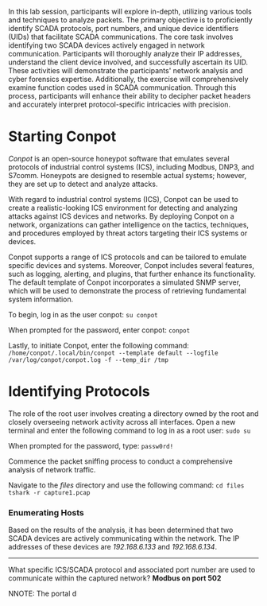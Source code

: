 In this lab session, participants will explore in-depth, utilizing various tools and techniques to analyze packets. The primary objective is to proficiently identify SCADA protocols, port numbers, and unique device identifiers (UIDs) that facilitate SCADA communications.
The core task involves identifying two SCADA devices actively engaged in network communication. Participants will thoroughly analyze their IP addresses, understand the client device involved, and successfully ascertain its UID. These activities will demonstrate the participants' network analysis and cyber forensics expertise.
Additionally, the exercise will comprehensively examine function codes used in SCADA communication. Through this process, participants will enhance their ability to decipher packet headers and accurately interpret protocol-specific intricacies with precision.
# Starting Conpot

_Conpot_ is an open-source honeypot software that emulates several protocols of industrial control systems (ICS), including Modbus, DNP3, and S7comm. Honeypots are designed to resemble actual systems; however, they are set up to detect and analyze attacks.

With regard to industrial control systems (ICS), Conpot can be used to create a realistic-looking ICS environment for detecting and analyzing attacks against ICS devices and networks. By deploying Conpot on a network, organizations can gather intelligence on the tactics, techniques, and procedures employed by threat actors targeting their ICS systems or devices.

Conpot supports a range of ICS protocols and can be tailored to emulate specific devices and systems. Moreover, Conpot includes several features, such as logging, alerting, and plugins, that further enhance its functionality. The default template of Conpot incorporates a simulated SNMP server, which will be used to demonstrate the process of retrieving fundamental system information.

To begin, log in as the user conpot:
`su conpot`

When prompted for the password, enter conpot:
`conpot`

Lastly, to initiate Conpot, enter the following command:
`/home/conpot/.local/bin/conpot --template default --logfile /var/log/conpot/conpot.log -f --temp_dir /tmp`
# Identifying Protocols

The role of the root user involves creating a directory owned by the root and closely overseeing network activity across all interfaces.
Open a new terminal and enter the following command to log in as a root user:
`sudo su`

When prompted for the password, type:
`passw0rd!`

Commence the packet sniffing process to conduct a comprehensive analysis of network traffic.

Navigate to the _files_ directory and use the following command:
`cd files`
`tshark -r capture1.pcap`

### Enumerating Hosts

Based on the results of the analysis, it has been determined that two SCADA devices are actively communicating within the network. The IP addresses of these devices are _192.168.6.133_ and _192.168.6.134_.

---

What specific ICS/SCADA protocol and associated port number are used to communicate within the captured network?
 **Modbus on port 502**

NNOTE: The portal d

